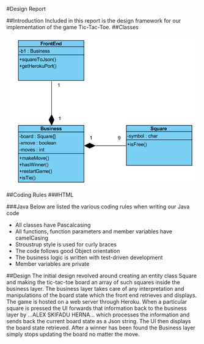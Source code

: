 #Design Report

##Introduction
Included in this report is the design framework for our implementation of the game Tic-Tac-Toe.
##Classes

![Class Diagram](https://github.com/titanicfloatnone/ticTac/blob/markdownFiles/docs/ClassDiagram.png)

##Coding Rules
###HTML


###Java
Below are listed the various coding rules when writing our Java code
* All classes have Pascalcasing
* All functions, function parameters and member variables have camelCasing
* Stroustrup style is used for curly braces
* The code follows good Object orientation
* The business logic is written with test-driven development
* Member variables are private

##Design
The initial design revolved around creating an entity class Square and making the tic-tac-toe board an array of such squares inside the business layer. The business layer takes care of any interpretation and manipulations of the board state which the front end retrieves and displays. The game is hosted on a web server through Heroku. When a particular square is pressed the UI forwards that information back to the business layer by ...ALEX SKIFADU HERNA... which processes the information and sends back the current board state as a Json string. The UI then displays the board state retrieved. After a winner has been found the Business layer simply stops updating the board no matter the move.